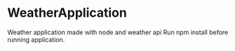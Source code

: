 # WeatherApplication
 Weather application made with node and weather api
Run npm install before running application.
